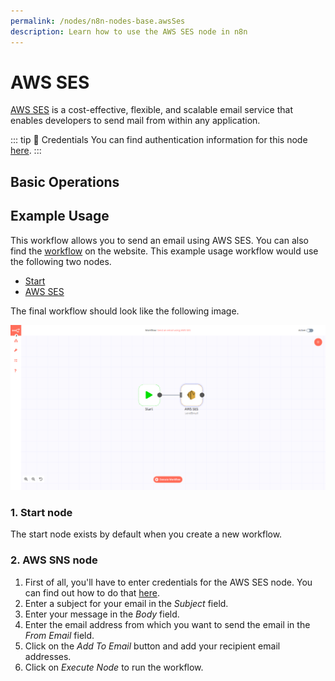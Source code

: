 ```yaml
---
permalink: /nodes/n8n-nodes-base.awsSes
description: Learn how to use the AWS SES node in n8n
---
```


# AWS SES

[AWS SES](https://aws.amazon.com/ses/) is a cost-effective, flexible, and scalable email service that enables developers to send mail from within any application.

::: tip 🔑 Credentials
You can find authentication information for this node [here](../../../credentials/AWS/README.md).
:::

## Basic Operations

<Resource node="AWS SES" />

## Example Usage

This workflow allows you to send an email using AWS SES. You can also find the [workflow](https://n8n.io/workflows/507) on the website. This example usage workflow would use the following two nodes.
- [Start](../../core-nodes/Start/README.md)
- [AWS SES]()

The final workflow should look like the following image.

![A workflow with the AWS SES node](./workflow.png)

### 1. Start node

The start node exists by default when you create a new workflow.

### 2. AWS SNS node

1. First of all, you'll have to enter credentials for the AWS SES node. You can find out how to do that [here](../../../credentials/AWS/README.md).
2. Enter a subject for your email in the *Subject* field.
3. Enter your message in the *Body* field.
4. Enter the email address from which you want to send the email in the *From Email* field.
5. Click on the *Add To Email* button and add your recipient email addresses.
6. Click on *Execute Node* to run the workflow.
